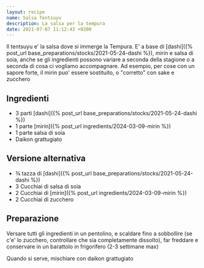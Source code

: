 ```yaml
---
layout: recipe
name: Salsa Tentsuyu
description: La salsa per la tempura
date: 2021-07-07 11:12:43 +0200
---
```


Il tentsuyu e' la salsa dove si immerge la Tempura. E' a base di [dashi]({% post_url base_preparations/stocks/2021-05-24-dashi %}), mirin e salsa di soia, anche se gli ingredienti possono variare a seconda della stagione o a seconda di cosa ci vogliamo accompagnare. Ad esempio, per cose con un sapore forte, il mirin puo' essere sostituito, o "corretto" con sake e zucchero

## Ingredienti
- 3 parti [dashi]({% post_url base_preparations/stocks/2021-05-24-dashi %})
- 1 parte [mirin]({% post_url ingredients/2024-03-09-mirin %})
- 1 parte salsa di soia
- Daikon grattugiato

## Versione alternativa
- ¾ tazza di [dashi]({% post_url base_preparations/stocks/2021-05-24-dashi %})
- 3 Cucchiai di salsa di soia
- 2 Cucchiai di [mirin]({% post_url ingredients/2024-03-09-mirin %})
- 2 Cucchiai di zucchero

## Preparazione

Versare tutti gli ingredienti in un pentolino, e scaldare fino a sobbollire (se c'e' lo zucchero, controllare che sia completamente dissolto), far freddare e conservare in un barattolo in frigorifero (2-3 settimane max)

Quando si serve, mischiare con daikon grattugiato
